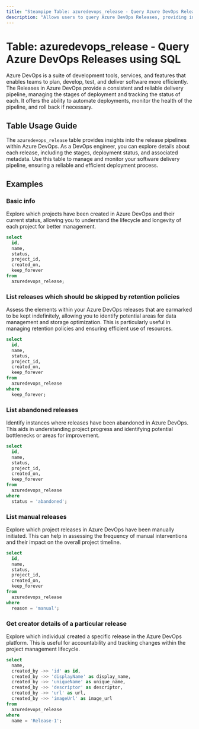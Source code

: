 ```yaml
---
title: "Steampipe Table: azuredevops_release - Query Azure DevOps Releases using SQL"
description: "Allows users to query Azure DevOps Releases, providing insights into the release pipelines, stages, and deployment status."
---
```


# Table: azuredevops_release - Query Azure DevOps Releases using SQL

Azure DevOps is a suite of development tools, services, and features that enables teams to plan, develop, test, and deliver software more efficiently. The Releases in Azure DevOps provide a consistent and reliable delivery pipeline, managing the stages of deployment and tracking the status of each. It offers the ability to automate deployments, monitor the health of the pipeline, and roll back if necessary.

## Table Usage Guide

The `azuredevops_release` table provides insights into the release pipelines within Azure DevOps. As a DevOps engineer, you can explore details about each release, including the stages, deployment status, and associated metadata. Use this table to manage and monitor your software delivery pipeline, ensuring a reliable and efficient deployment process.

## Examples

### Basic info
Explore which projects have been created in Azure DevOps and their current status, allowing you to understand the lifecycle and longevity of each project for better management.

```sql
select
  id,
  name,
  status,
  project_id,
  created_on,
  keep_forever
from
  azuredevops_release;
```

### List releases which should be skipped by retention policies
Assess the elements within your Azure DevOps releases that are earmarked to be kept indefinitely, allowing you to identify potential areas for data management and storage optimization. This is particularly useful in managing retention policies and ensuring efficient use of resources.

```sql
select
  id,
  name,
  status,
  project_id,
  created_on,
  keep_forever
from
  azuredevops_release
where
  keep_forever;
```

### List abandoned releases
Identify instances where releases have been abandoned in Azure DevOps. This aids in understanding project progress and identifying potential bottlenecks or areas for improvement.

```sql
select
  id,
  name,
  status,
  project_id,
  created_on,
  keep_forever
from
  azuredevops_release
where
  status = 'abandoned';
```

### List manual releases
Explore which project releases in Azure DevOps have been manually initiated. This can help in assessing the frequency of manual interventions and their impact on the overall project timeline.

```sql
select
  id,
  name,
  status,
  project_id,
  created_on,
  keep_forever
from
  azuredevops_release
where
  reason = 'manual';
```

### Get creator details of a particular release
Explore which individual created a specific release in the Azure DevOps platform. This is useful for accountability and tracking changes within the project management lifecycle.

```sql
select
  name,
  created_by ->> 'id' as id,
  created_by ->> 'displayName' as display_name,
  created_by ->> 'uniqueName' as unique_name,
  created_by ->> 'descriptor' as descriptor,
  created_by ->> 'url' as url,
  created_by ->> 'imageUrl' as image_url
from
  azuredevops_release
where
  name = 'Release-1';
```